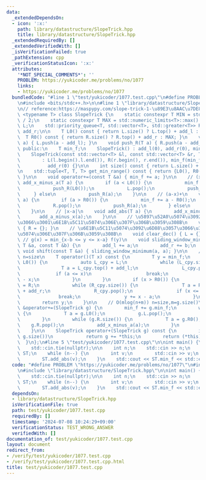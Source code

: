 ```yaml
---
data:
  _extendedDependsOn:
  - icon: ':x:'
    path: library/datastructure/SlopeTrick.hpp
    title: library/datastructure/SlopeTrick.hpp
  _extendedRequiredBy: []
  _extendedVerifiedWith: []
  _isVerificationFailed: true
  _pathExtension: cpp
  _verificationStatusIcon: ':x:'
  attributes:
    '*NOT_SPECIAL_COMMENTS*': ''
    PROBLEM: https://yukicoder.me/problems/no/1077
    links:
    - https://yukicoder.me/problems/no/1077
  bundledCode: "#line 1 \"test/yukicoder/1077.test.cpp\"\n#define PROBLEM \"https://yukicoder.me/problems/no/1077\"\
    \n#include <bits/stdc++.h>\n\n#line 1 \"library/datastructure/SlopeTrick.hpp\"\
    \n// reference:https://maspypy.com/slope-trick-1-\u89E3\u8AAC\u7DE8\ntemplate\
    \ <typename T> class SlopeTrick {\n    static constexpr T MIN = std::numeric_limits<T>::lowest()\
    \ / 2;\n    static constexpr T MAX = std::numeric_limits<T>::max() / 2;\n    std::priority_queue<T>\
    \ L;\n    std::priority_queue<T, std::vector<T>, std::greater<T>> R;\n    T add_l,\
    \ add_r;\n\n    T L0() const { return L.size() ? L.top() + add_l : MIN; }\n  \
    \  T R0() const { return R.size() ? R.top() + add_r : MAX; }\n    void push_L(T\
    \ a) { L.push(a - add_l); }\n    void push_R(T a) { R.push(a - add_r); }\n\n \
    \ public:\n    T min_f;\n    SlopeTrick() : add_l(0), add_r(0), min_f(0) {}\n\
    \    SlopeTrick(const std::vector<T> &l, const std::vector<T> &r, T min_f = 0)\n\
    \        : L(l.begin().l.end()), R(r.begin(), r.end()), min_f(min_f), add_l(0),\n\
    \          add_r(0) {}\n\n    int size() const { return L.size() + R.size(); }\n\
    \n    std::tuple<T, T, T> get_min_range() const { return {L0(), R0(), min_f};\
    \ }\n\n    void operator+=(const T &a) { min_f += a; }\n\n    // (x-a)+\n    void\
    \ add_x_minus_a(T a) {\n        if (a < L0()) {\n            min_f += L0() - a;\n\
    \            push_R(L0());\n            L.pop();\n            push_L(a);\n   \
    \     } else\n            push_R(a);\n    }\n\n    // (a-x)+\n    void add_a_minus_x(T\
    \ a) {\n        if (a > R0()) {\n            min_f += a - R0();\n            push_L(R0());\n\
    \            R.pop();\n            push_R(a);\n        } else\n            push_L(a);\n\
    \    }\n\n    // |x-a|\n    void add_abs(T a) {\n        add_x_minus_a(a);\n \
    \       add_a_minus_x(a);\n    }\n\n    // \u5897\u52A0\u5074\u3092\u6D88\u3057\
    \u3066\u3001\u6E1B\u5C11\u5074\u306E\u307F\u306B\u3059\u308B\n    void clear_inc()\
    \ { R = {}; }\n    // \u6E1B\u5C11\u5074\u3092\u6D88\u3057\u3066\u3001\u5897\u52A0\
    \u5074\u306E\u307F\u306B\u3059\u308B\n    void clear_dec() { L = {}; }\n\n   \
    \ // g(x) = min_{x-b <= y <= x-a} f(y)\n    void sliding_window_minimum(const\
    \ T &a, const T &b) {\n        add_l += a;\n        add_r += b;\n    }\n\n   \
    \ void shift(const T &a) { sliding_window_minimum(a, a); }\n\n    // O(nlogn)\
    \ n=size\n    T operator()(T x) const {\n        T y = min_f;\n        if (x <\
    \ L0()) {\n            auto L_cpy = L;\n            while (L_cpy.size()) {\n \
    \               T a = L_cpy.top() + add_l;\n                L_cpy.pop();\n   \
    \             if (a <= x)\n                    break;\n                y += a\
    \ - x;\n            }\n        }\n        if (x > R0()) {\n            auto R_cpy\
    \ = R;\n            while (R_cpy.size()) {\n                T a = R_cpy.top()\
    \ + add_r;\n                R_cpy.pop();\n                if (x <= a)\n      \
    \              break;\n                y += x - a;\n            }\n        }\n\
    \        return y;\n    }\n\n    // O(mlog(n+m)) n=size,m=g.size()\n    SlopeTrick\
    \ &operator+=(SlopeTrick g) {\n        min_f += g.min_f;\n        while (g.L.size())\
    \ {\n            T a = g.L0();\n            g.L.pop();\n            add_a_minus_x(a);\n\
    \        }\n        while (g.R.size()) {\n            T a = g.R0();\n        \
    \    g.R.pop();\n            add_x_minus_a(a);\n        }\n        return *this;\n\
    \    }\n\n    SlopeTrick operator+(SlopeTrick g) const {\n        if (size() <\
    \ g.size())\n            return g += *this;\n        return (*this) += g;\n  \
    \  }\n};\n#line 5 \"test/yukicoder/1077.test.cpp\"\n\nint main() {\n    std::ios::sync_with_stdio(false);\n\
    \    std::cin.tie(nullptr);\n\n    int n;\n    std::cin >> n;\n    SlopeTrick<int>\
    \ ST;\n    while (n--) {\n        int v;\n        std::cin >> v;\n        ST.clear_inc();\n\
    \        ST.add_abs(v);\n    }\n    std::cout << ST.min_f << std::endl;\n}\n"
  code: "#define PROBLEM \"https://yukicoder.me/problems/no/1077\"\n#include <bits/stdc++.h>\n\
    \n#include \"library/datastructure/SlopeTrick.hpp\"\n\nint main() {\n    std::ios::sync_with_stdio(false);\n\
    \    std::cin.tie(nullptr);\n\n    int n;\n    std::cin >> n;\n    SlopeTrick<int>\
    \ ST;\n    while (n--) {\n        int v;\n        std::cin >> v;\n        ST.clear_inc();\n\
    \        ST.add_abs(v);\n    }\n    std::cout << ST.min_f << std::endl;\n}"
  dependsOn:
  - library/datastructure/SlopeTrick.hpp
  isVerificationFile: true
  path: test/yukicoder/1077.test.cpp
  requiredBy: []
  timestamp: '2024-07-08 10:24:29+09:00'
  verificationStatus: TEST_WRONG_ANSWER
  verifiedWith: []
documentation_of: test/yukicoder/1077.test.cpp
layout: document
redirect_from:
- /verify/test/yukicoder/1077.test.cpp
- /verify/test/yukicoder/1077.test.cpp.html
title: test/yukicoder/1077.test.cpp
---
```

